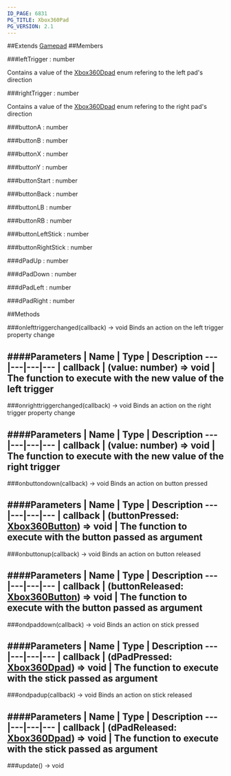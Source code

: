 ```yaml
---
ID_PAGE: 6831
PG_TITLE: Xbox360Pad
PG_VERSION: 2.1
---
```






##Extends [Gamepad](page.php?p=6829)
##Members

###leftTrigger : number




Contains a value of the [Xbox360Dpad](page.php?p=6856) enum refering to the left pad's direction



###rightTrigger : number




Contains a value of the [Xbox360Dpad](page.php?p=6856) enum refering to the right pad's direction



###buttonA : number






###buttonB : number






###buttonX : number






###buttonY : number






###buttonStart : number






###buttonBack : number






###buttonLB : number






###buttonRB : number






###buttonLeftStick : number






###buttonRightStick : number






###dPadUp : number






###dPadDown : number






###dPadLeft : number






###dPadRight : number














##Methods

###onlefttriggerchanged(callback) &rarr; void
Binds an action on the left trigger property change





####Parameters
 | Name | Type | Description
---|---|---|---
 | callback | (value: number) =&gt; void | The function to execute with the new value of the left trigger
---

###onrighttriggerchanged(callback) &rarr; void
Binds an action on the right trigger property change





####Parameters
 | Name | Type | Description
---|---|---|---
 | callback | (value: number) =&gt; void | The function to execute with the new value of the right trigger
---

###onbuttondown(callback) &rarr; void
Binds an action on button pressed





####Parameters
 | Name | Type | Description
---|---|---|---
 | callback | (buttonPressed: [Xbox360Button](page.php?p=6855)) =&gt; void | The function to execute with the button passed as argument
---

###onbuttonup(callback) &rarr; void
Binds an action on button released





####Parameters
 | Name | Type | Description
---|---|---|---
 | callback | (buttonReleased: [Xbox360Button](page.php?p=6855)) =&gt; void | The function to execute with the button passed as argument
---

###ondpaddown(callback) &rarr; void
Binds an action on stick pressed





####Parameters
 | Name | Type | Description
---|---|---|---
 | callback | (dPadPressed: [Xbox360Dpad](page.php?p=6856)) =&gt; void | The function to execute with the stick passed as argument
---

###ondpadup(callback) &rarr; void
Binds an action on stick released





####Parameters
 | Name | Type | Description
---|---|---|---
 | callback | (dPadReleased: [Xbox360Dpad](page.php?p=6856)) =&gt; void | The function to execute with the stick passed as argument
---

###update() &rarr; void

